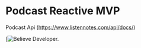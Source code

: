 # Podcast Reactive MVP

Podcast Api 
(https://www.listennotes.com/api/docs/)

[![Believe Developer.](https://github.com/dev-mgkaung/Podcast/blob/master/img_5f40df70dcb48_1598087024.png)
